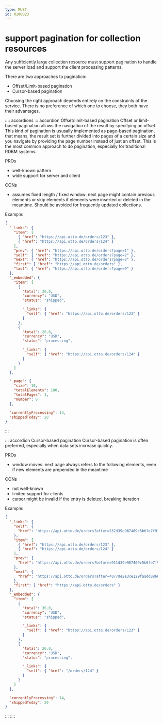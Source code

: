 ```yaml
---
type: MUST
id: R100023
---
```


# support pagination for collection resources

Any sufficiently large collection resource must support pagination to handle the server load and support the client processing patterns.

There are two approaches to pagination:

- Offset/Limit-based pagination
- Cursor-based pagination

Choosing the right approach depends entirely on the constraints of the service.
There is no preference of which one to choose, they both have their advantages.

:::: accordions
::: accordion Offset/limit-based pagination
Offset or limit-based pagination allows the navigation of the result by specifying an offset.
This kind of pagination is ususally implemented as page-based pagination, that means, the result set is further divided into pages of a certain size and you navigate by providing the page number instead of just an offset.
This is the most common approach to do pagination, especially for traditional RDBM systems.

PROs

- well-known pattern
- wide support for server and client

CONs

- assumes fixed length / fixed window: next page might contain previous elements or skip elements if elements were inserted or deleted in the meantime.
  Should be avoided for frequently updated collections.

Example:

```json
{
  "_links": {
    "item": [
      { "href": "https://api.otto.de/orders/123" },
      { "href": "https://api.otto.de/orders/124" }
    ],
    "prev": { "href": "https://api.otto.de/orders?page=1" },
    "self": { "href": "https://api.otto.de/orders?page=2" },
    "next": { "href": "https://api.otto.de/orders?page=3" },
    "first": { "href": "https://api.otto.de/orders" },
    "last": { "href": "https://api.otto.de/orders?page=9" }
  },
  "_embedded": {
    "item": [
      {
        "total": 30.0,
        "currency": "USD",
        "status": "shipped",

        "_links": {
          "self": { "href": "https://api.otto.de/orders/123" }
        }
      },
      {
        "total": 20.0,
        "currency": "USD",
        "status": "processing",

        "_links": {
          "self": { "href": "https://api.otto.de/orders/124" }
        }
      }
    ]
  },

  "_page": {
    "size": 10,
    "totalElements": 100,
    "totalPages": 1,
    "number": 0
  },

  "currentlyProcessing": 14,
  "shippedToday": 20
}
```

:::

::: accordion Cursor-based pagination
Cursor-based pagination is often preferred, especially when data sets increase quickly.

PROs

- window moves: next page always refers to the following elements, even if new elements are prepended in the meantime

CONs

- not well-known
- limited support for clients
- cursor might be invalid if the entry is deleted, breaking iteration

Example:

```json
{
  "_links": {
    "self": {
      "href": "https://api.otto.de/orders?after=532d39e987409c5b6fe7f913c9e568af"
    },
    "item": [
      { "href": "https://api.otto.de/orders/123" },
      { "href": "https://api.otto.de/orders/124" }
    ],
    "prev": {
      "href": "https://api.otto.de/orders?before=911d39e987409c5b6fe7f913c9e568ca"
    },
    "next": {
      "href": "https://api.otto.de/orders?after=40770e2e3ce129faadd08663fa434c33"
    },
    "first": { "href": "https://api.otto.de/orders" }
  },
  "_embedded": {
    "item": [
      {
        "total": 30.0,
        "currency": "USD",
        "status": "shipped",

        "_links": {
          "self": { "href": "https://api.otto.de/orders/123" }
        }
      },
      {
        "total": 20.0,
        "currency": "USD",
        "status": "processing",

        "_links": {
          "self": { "href": "/orders/124" }
        }
      }
    ]
  },

  "currentlyProcessing": 14,
  "shippedToday": 20
}
```

:::
::::

